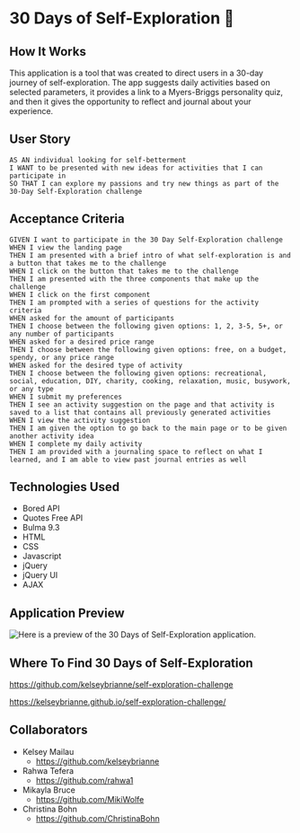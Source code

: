 # 30 Days of Self-Exploration 🧭 

## How It Works
This application is a tool that was created to direct users in a 30-day journey of self-exploration. The app suggests daily activities based on selected parameters, it provides a link to a Myers-Briggs personality quiz, and then it gives the opportunity to reflect and journal about your experience.

## User Story
```
AS AN individual looking for self-betterment
I WANT to be presented with new ideas for activities that I can participate in
SO THAT I can explore my passions and try new things as part of the 30-Day Self-Exploration challenge
```

## Acceptance Criteria
```
GIVEN I want to participate in the 30 Day Self-Exploration challenge
WHEN I view the landing page
THEN I am presented with a brief intro of what self-exploration is and a button that takes me to the challenge
WHEN I click on the button that takes me to the challenge
THEN I am presented with the three components that make up the challenge
WHEN I click on the first component
THEN I am prompted with a series of questions for the activity criteria
WHEN asked for the amount of participants
THEN I choose between the following given options: 1, 2, 3-5, 5+, or any number of participants
WHEN asked for a desired price range
THEN I choose between the following given options: free, on a budget, spendy, or any price range
WHEN asked for the desired type of activity 
THEN I choose between the following given options: recreational, social, education, DIY, charity, cooking, relaxation, music, busywork, or any type
WHEN I submit my preferences
THEN I see an activity suggestion on the page and that activity is saved to a list that contains all previously generated activities
WHEN I view the activity suggestion
THEN I am given the option to go back to the main page or to be given another activity idea
WHEN I complete my daily activity
THEN I am provided with a journaling space to reflect on what I learned, and I am able to view past journal entries as well
```

## Technologies Used
- Bored API
- Quotes Free API
- Bulma 9.3
- HTML
- CSS
- Javascript
- jQuery
- jQuery UI
- AJAX

## Application Preview
![Here is a preview of the 30 Days of Self-Exploration application.](assets/images/challenge-preview.png)

## Where To Find 30 Days of Self-Exploration

https://github.com/kelseybrianne/self-exploration-challenge

https://kelseybrianne.github.io/self-exploration-challenge/

## Collaborators
- Kelsey Mailau
    - https://github.com/kelseybrianne
- Rahwa Tefera
    - https://github.com/rahwa1
- Mikayla Bruce
    - https://github.com/MikiWolfe
- Christina Bohn
    - https://github.com/ChristinaBohn

